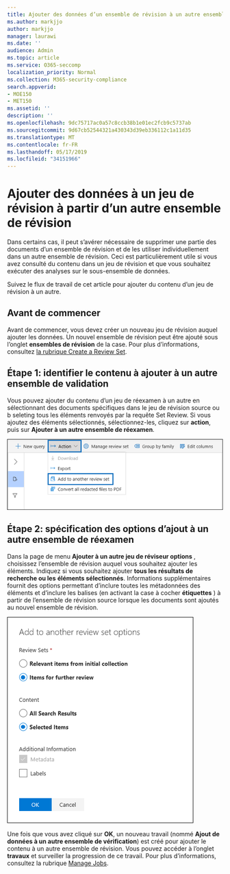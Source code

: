 ```yaml
---
title: Ajouter des données d’un ensemble de révision à un autre ensemble de révision
ms.author: markjjo
author: markjjo
manager: laurawi
ms.date: ''
audience: Admin
ms.topic: article
ms.service: O365-seccomp
localization_priority: Normal
ms.collection: M365-security-compliance
search.appverid:
- MOE150
- MET150
ms.assetid: ''
description: ''
ms.openlocfilehash: 9dc75717ac0a57c8ccb38b1e01ec2fcb9c5737ab
ms.sourcegitcommit: 9d67cb52544321a430343d39eb336112c1a11d35
ms.translationtype: MT
ms.contentlocale: fr-FR
ms.lasthandoff: 05/17/2019
ms.locfileid: "34151966"
---
```

# <a name="add-data-to-a-review-set-from-another-review-set"></a>Ajouter des données à un jeu de révision à partir d’un autre ensemble de révision

Dans certains cas, il peut s’avérer nécessaire de supprimer une partie des documents d’un ensemble de révision et de les utiliser individuellement dans un autre ensemble de révision.  Ceci est particulièrement utile si vous avez consulté du contenu dans un jeu de révision et que vous souhaitez exécuter des analyses sur le sous-ensemble de données.

Suivez le flux de travail de cet article pour ajouter du contenu d’un jeu de révision à un autre.

## <a name="before-you-begin"></a>Avant de commencer

Avant de commencer, vous devez créer un nouveau jeu de révision auquel ajouter les données.  Un nouvel ensemble de révision peut être ajouté sous l’onglet **ensembles de révision** de la case. Pour plus d’informations, consultez [la rubrique Create a Review Set](managing-review-sets.md#create-a-review-set).

## <a name="step-1-identify-content-to-add-to-another-review-set"></a>Étape 1: identifier le contenu à ajouter à un autre ensemble de validation

Vous pouvez ajouter du contenu d’un jeu de réexamen à un autre en sélectionnant des documents spécifiques dans le jeu de révision source ou b seleting tous les éléments renvoyés par la requête Set Review.  Si vous ajoutez des éléments sélectionnés, sélectionnez-les, cliquez sur **action**, puis sur **Ajouter à un autre ensemble de réexamen**.

![Ajouter à un autre ensemble de révision](../media/64f2a4d4-eba3-4ab3-a3ba-d519feea3142.png)

## <a name="step-2-specify-options-for-adding-to-another-review-set"></a>Étape 2: spécification des options d’ajout à un autre ensemble de réexamen

Dans la page de menu **Ajouter à un autre jeu de réviseur options** , choisissez l’ensemble de révision auquel vous souhaitez ajouter les éléments. Indiquez si vous souhaitez ajouter **tous les résultats de recherche ou les** **éléments sélectionnés**.  Informations supplémentaires fournit des options permettant d’inclure toutes les métadonnées des éléments et d’inclure les balises (en activant la case à cocher **étiquettes** ) à partir de l’ensemble de révision source lorsque les documents sont ajoutés au nouvel ensemble de révision.  

![Ajouter à un autre ensemble de révision](../media/6440ee44-68fd-44d7-b43a-3a477345525c.png)

Une fois que vous avez cliqué sur **OK**, un nouveau travail (nommé **Ajout de données à un autre ensemble de vérification**) est créé pour ajouter le contenu à un autre ensemble de révision.  Vous pouvez accéder à l’onglet **travaux** et surveiller la progression de ce travail. Pour plus d’informations, consultez la rubrique [Manage Jobs](managing-jobs-ediscovery20.md).
